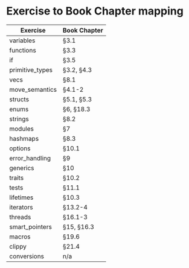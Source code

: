 # Exercise to Book Chapter mapping

| Exercise               | Book Chapter        |
| ---------------------- | ------------------- |
| variables              | §3.1                |v
| functions              | §3.3                |v
| if                     | §3.5                |v
| primitive_types        | §3.2, §4.3          |v
| vecs                   | §8.1                |v
| move_semantics         | §4.1-2              |v
| structs                | §5.1, §5.3          |v
| enums                  | §6, §18.3           |v
| strings                | §8.2                |v
| modules                | §7                  |v
| hashmaps               | §8.3                |v
| options                | §10.1               |v
| error_handling         | §9                  |v
| generics               | §10                 |v
| traits                 | §10.2               |v
| tests                  | §11.1               |
| lifetimes              | §10.3               |v
| iterators              | §13.2-4             |v
| threads                | §16.1-3             |
| smart_pointers         | §15, §16.3          |
| macros                 | §19.6               |
| clippy                 | §21.4               |
| conversions            | n/a                 |
